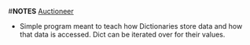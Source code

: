 #**NOTES**
<u>Auctioneer</u> 

- Simple program meant to teach how Dictionaries store data and 
how that data is accessed. Dict can be iterated over for their
values. 
